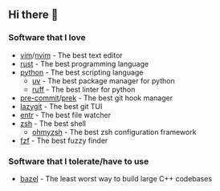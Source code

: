 ## Hi there 👋

### Software that I love

- [vim](https://www.vim.org/)/[nvim](https://neovim.io/) - The best text editor
- [rust](https://rust-lang.org/) - The best programming language
- [python](https://python.org/) - The best scripting language
    - [uv](https://docs.astral.sh/uv/) - The best package manager for python
    - [ruff](https://docs.astral.sh/ruff/) - The best linter for python
- [pre-commit](https://pre-commit.com/)/[prek](https://github.com/j178/prek) - The best git hook manager
- [lazygit](https://github.com/jesseduffield/lazygit) - The best git TUI
- [entr](https://eradman.com/entrproject/) - The best file watcher
- [zsh](https://www.zsh.org/) - The best shell
    - [ohmyzsh](https://ohmyz.sh/) - The best zsh configuration framework
- [fzf](https://github.com/junegunn/fzf) - The best fuzzy finder

### Software that I tolerate/have to use

- [bazel](https://bazel.build/) - The least worst way to build large C++ codebases

<!--
**froody/froody** is a ✨ _special_ ✨ repository because its `README.md` (this file) appears on your GitHub profile.

Here are some ideas to get you started:

- 🔭 I’m currently working on ...
- 🌱 I’m currently learning ...
- 👯 I’m looking to collaborate on ...
- 🤔 I’m looking for help with ...
- 💬 Ask me about ...
- 📫 How to reach me: ...
- 😄 Pronouns: ...
- ⚡ Fun fact: ...
-->
